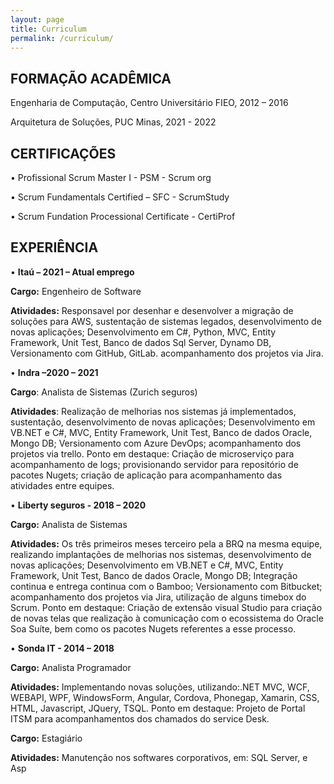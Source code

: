 ```yaml
---
layout: page
title: Curriculum
permalink: /curriculum/
---
```


## FORMAÇÃO ACADÊMICA

Engenharia de Computação, Centro Universitário FIEO, 2012 – 2016  

Arquitetura de Soluções, PUC Minas, 2021 - 2022

## CERTIFICAÇÕES
• Profissional Scrum Master I - PSM - Scrum org

• Scrum Fundamentals Certified – SFC - ScrumStudy

• Scrum Fundation Processional Certificate - CertiProf

## EXPERIÊNCIA
• **Itaú – 2021 – Atual emprego**

**Cargo:** Engenheiro de Software

**Atividades:** Responsavel por desenhar e desenvolver a migração de soluções para AWS, sustentação de sistemas legados, desenvolvimento de novas aplicações; Desenvolvimento em C#, Python, MVC, Entity Framework, Unit Test, Banco de dados Sql Server, Dynamo DB, Versionamento com GitHub, GitLab. acompanhamento dos projetos via Jira.

• **Indra –2020 – 2021**

**Cargo**: Analista de Sistemas (Zurich seguros)

**Atividades**: Realização de melhorias nos sistemas já implementados, sustentação,
desenvolvimento de novas aplicações; Desenvolvimento em VB.NET e C#, MVC, Entity
Framework, Unit Test, Banco de dados Oracle, Mongo DB; Versionamento com Azure DevOps;
acompanhamento dos projetos via trello.
Ponto em destaque: Criação de microserviço para acompanhamento de logs; provisionando
servidor para repositório de pacotes Nugets; criação de aplicação para acompanhamento das
atividades entre equipes.


• **Liberty seguros - 2018 – 2020**

**Cargo:** Analista de Sistemas

**Atividades:** Os três primeiros meses terceiro pela a BRQ na mesma equipe, realizando
implantações de melhorias nos sistemas, desenvolvimento de novas aplicações;
Desenvolvimento em VB.NET e C#, MVC, Entity Framework, Unit Test, Banco de dados
Oracle, Mongo DB; Integração continua e entrega continua com o Bamboo; Versionamento
com Bitbucket; acompanhamento dos projetos via Jira, utilização de alguns timebox do Scrum.
Ponto em destaque: Criação de extensão visual Studio para criação de novas telas que
realização à comunicação com o ecossistema do Oracle Soa Suíte, bem como os pacotes
Nugets referentes a esse processo.

• **Sonda IT - 2014 – 2018**

**Cargo:** Analista Programador

**Atividades:** Implementando novas soluções, utilizando:.NET MVC, WCF, WEBAPI, WPF,
WindowsForm, Angular, Cordova, Phonegap, Xamarin, CSS, HTML, Javascript, JQuery, TSQL.
Ponto em destaque: Projeto de Portal ITSM para acompanhamentos dos chamados do
service Desk.

**Cargo:** Estagiário

**Atividades:** Manutenção nos softwares corporativos, em: SQL Server, e Asp
